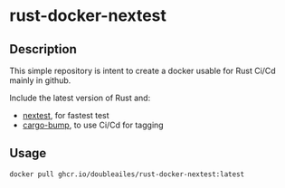 # rust-docker-nextest

## Description

This simple repository is intent to create a docker usable for Rust Ci/Cd
mainly in github.

Include the latest version of Rust and:

- [nextest](https://github.com/nextest-rs/nextest), for fastest test
- [cargo-bump](https://github.com/wraithan/cargo-bump), to use Ci/Cd for tagging

## Usage

`docker pull ghcr.io/doubleailes/rust-docker-nextest:latest`
